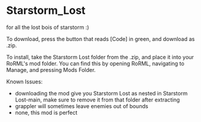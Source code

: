 # Starstorm_Lost
for all the lost bois of starstorm :)

To download, press the button that reads [Code] in green, and download as .zip.

To install, take the Starstorm Lost folder from the .zip, and place it into your RoRML's mod folder.
You can find this by opening RoRML, navigating to Manage, and pressing Mods Folder.

Known Issues:
- downloading the mod give you Starstorm Lost as nested in Starstorm Lost-main, make sure to remove it from that folder after extracting
- grappler will sometimes leave enemies out of bounds
- none, this mod is perfect
